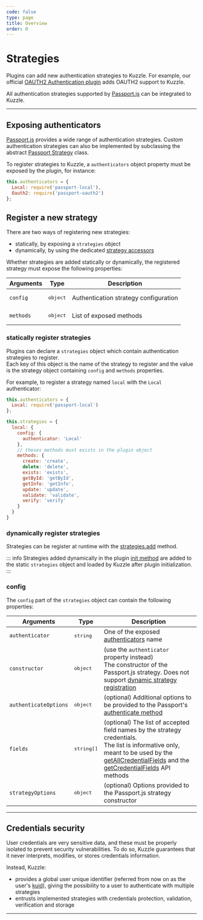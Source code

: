 ```yaml
---
code: false
type: page
title: Overview
order: 0
---
```


# Strategies

Plugins can add new authentication strategies to Kuzzle.
For example, our official [OAUTH2 Authentication plugin](https://github.com/kuzzleio/kuzzle-plugin-auth-passport-oauth) adds OAUTH2 support to Kuzzle.

All authentication strategies supported by [Passport.js](http://passportjs.org) can be integrated to Kuzzle.

---

## Exposing authenticators

[Passport.js](http://passportjs.org) provides a wide range of authentication strategies.
Custom authentication strategies can also be implemented by subclassing the abstract [Passport Strategy](https://github.com/jaredhanson/passport-strategy) class.

To register strategies to Kuzzle, a `authenticators` object property must be exposed by the plugin, for instance:

```js
this.authenticators = {
  Local: require('passport-local'),
  Oauth2: require('passport-oauth2')
};
```

## Register a new strategy

There are two ways of registering new strategies:

- statically, by exposing a `strategies` object
- dynamically, by using the dedicated [strategy accessors](/core/1/plugins/plugin-context/accessors/strategies)

Whether strategies are added statically or dynamically, the registered strategy must expose the following properties:

| Arguments | Type              | Description                           |
| --------- | ----------------- | ------------------------------------- |
| `config`  | <pre>object</pre> | Authentication strategy configuration |
| `methods` | <pre>object</pre> | List of exposed methods               |

### statically register strategies

Plugins can declare a `strategies` object which contain authentication strategies to register.  
Each key of this object is the name of the strategy to register and the value is the strategy object containing `config` and `methods` properties.  

For example, to register a strategy named `local` with the `Local` authenticator:
```js
this.authenticators = {
  Local: require('passport-local')
};

this.strategies = {
  local: {
    config: {
      authenticator: 'Local'
    },
    // theses methods must exists in the plugin object
    methods: {
      create: 'create',
      delete: 'delete',
      exists: 'exists',
      getById: 'getById',
      getInfo: 'getInfo',
      update: 'update',
      validate: 'validate',
      verify: 'verify'
    }
  }
}
```

### dynamically register strategies

Strategies can be register at runtime with the [strategies.add](/core/1/plugins/plugin-context/accessors/strategies/#add) method.  

::: info
Strategies added dynamically in the plugin [init method](/core/1/plugins/guides/manual-setup/init-function/) are added to the static `strategies` object and loaded by Kuzzle after plugin initialization.
:::

### config

The `config` part of the `strategies` object can contain the following properties:

| Arguments             | Type                | Description                                                                                                                                                                                                                                                                                                                                           |
| --------------------- | ------------------- | ------------------------------------------------------------- |
| `authenticator`       | <pre>string</pre>   | One of the exposed [authenticators](/core/1/plugins/guides/strategies/overview#registering-authentication-strategies) name |
| `constructor`         | <pre>object</pre>   | <DeprecatedBadge version="1.4.0" /> (use the `authenticator` property instead)<br/>The constructor of the Passport.js strategy. Does not support [dynamic strategy registration](/core/1/plugins/plugin-context/accessors/strategies) |
| `authenticateOptions` | <pre>object</pre>   | (optional) Additional options to be provided to the Passport's [authenticate method](http://passportjs.org/docs/authenticate) |
| `fields`              | <pre>string[]</pre> | (optional) The list of accepted field names by the strategy credentials.<br/>The list is informative only, meant to be used by the [getAllCredentialFields](/core/1/api/controllers/security/get-all-credential-fields) and the [getCredentialFields](/core/1/api/controllers/security/get-credential-fields) API methods |
| `strategyOptions`     | <pre>object</pre>   | (optional) Options provided to the Passport.js strategy constructor      |

---

## Credentials security

User credentials are very sensitive data, and these must be properly isolated to prevent security vulnerabilities.
To do so, Kuzzle guarantees that it never interprets, modifies, or stores credentials information.

Instead, Kuzzle:

- provides a global user unique identifier (referred from now on as the user's [kuid](/core/1/guides/kuzzle-depth/authentication#the-kuzzle-user-identifier-kuid)), giving the possibility to a user to authenticate with multiple strategies
- entrusts implemented strategies with credentials protection, validation, verification and storage

---
